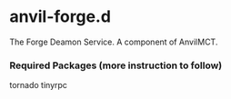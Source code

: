 anvil-forge.d
=============

The Forge Deamon Service. A component of AnvilMCT.

### Required Packages (more instruction to follow)
tornado
tinyrpc
